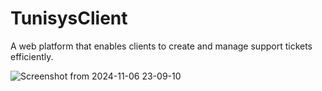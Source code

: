 # TunisysClient

A web platform that enables clients to create and manage support tickets efficiently.

![Screenshot from 2024-11-06 23-09-10](https://github.com/user-attachments/assets/0190a175-2a75-4706-aeb4-af45b19bc0c0)
